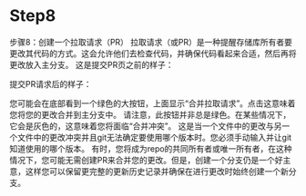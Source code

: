 # Step8
步骤8：创建一个拉取请求（PR）
拉取请求（或PR）是一种提醒存储库所有者要更改其代码的方式。这会允许他们去检查代码，并确保代码看起来合适，然后再将更改放入主分支。
这是提交PR页之前的样子：
 
 
提交PR请求后的样子：
 
 
您可能会在底部看到一个绿色的大按钮，上面显示“合并拉取请求”。点击这意味着您将您的更改合并到主分支中。
请注意，此按钮并非总是绿色。在某些情况下，它会是灰色的，这意味着您将面临“合并冲突”。 这是当一个文件中的更改与另一个文件中的更改冲突并且git无法确定要使用哪个版本时。您必须手动输入并让git知道使用的哪个版本。
有时，您将成为repo的共同所有者或唯一所有者，在这种情况下，您可能无需创建PR来合并您的更改。但是，创建一个分支仍是一个好主意，这样您可以保留更完整的更新历史记录并确保在进行更改时始终创建一个新分支。
 

